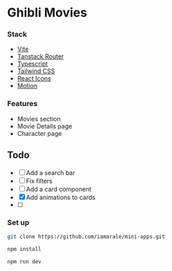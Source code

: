 # Ghibli Movies

### Stack

- [Vite](https://vitejs.dev/)
- [Tanstack Router](https://tanstack.com/router)
- [Typescript](https://www.typescriptlang.org/)
- [Tailwind CSS](https://tailwindcss.com/)
- [React Icons](https://react-icons.github.io/react-icons/)
- [Motion](https://motion.dev/)

### Features

- Movies section
- Movie Details page
- Character page

## Todo

- [ ] Add a search bar
- [ ] Fix filters
- [ ] Add a card component
- [x] Add animations to cards
- [ ]

### Set up

```bash
git clone https://github.com/iamarale/mini-apps.git
```

```bash
npm install
```

```bash
npm run dev
```

